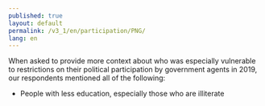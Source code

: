 ```yaml
---
published: true
layout: default
permalink: /v3_1/en/participation/PNG/
lang: en
---
```

When asked to provide more context about who was especially vulnerable to restrictions on their political participation by government agents in 2019, our respondents mentioned all of the following: 

- People with less education, especially those who are illiterate
